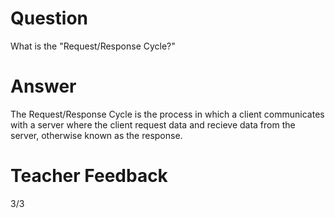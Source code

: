 # Question

What is the "Request/Response Cycle?"

# Answer
The Request/Response Cycle is the process in which a client communicates with a server where the client request data and recieve data from the server, otherwise known as the response.

# Teacher Feedback
3/3
